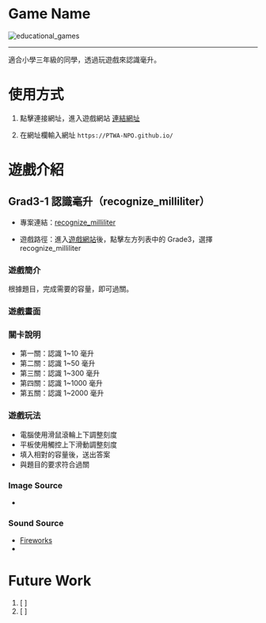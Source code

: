 # Game Name

![educational_games](https://img.shields.io/github/v/tag/PTWA-NPO/PTWA-NPO.github.io)

---
適合小學三年級的同學，透過玩遊戲來認識毫升。

# 使用方式

[//]: # (TODO demo gif)

1. 點擊連接網址，進入遊戲網站
    [連結網址](https://PTWA-NPO.github.io/)

2. 在網址欄輸入網址
    `https://PTWA-NPO.github.io/`

[//]: # (TODO demo gif)


# 遊戲介紹

## Grad3-1 認識毫升（recognize_milliliter）

- 專案連結：[recognize_milliliter](https://github.com/PTWA-NPO/PTWA-NPO.github.io/tree/main/recognize_milliliter)

- 遊戲路徑：進入[遊戲網站](https://PTWA-NPO.github.io/)後，點擊左方列表中的 Grade3，選擇 recognize_milliliter

### 遊戲簡介

根據題目，完成需要的容量，即可過關。

### 遊戲畫面
[//]: # (TODO game play view gif)

### 關卡說明
- 第一關：認識 1~10 毫升
- 第二關：認識 1~50 毫升
- 第三關：認識 1~300 毫升
- 第四關：認識 1~1000 毫升
- 第五關：認識 1~2000 毫升
  
### 遊戲玩法
- 電腦使用滑鼠滾輪上下調整刻度
- 平板使用觸控上下滑動調整刻度
- 填入相對的容量後，送出答案
- 與題目的要求符合過關
 
### Image Source
- []()

### Sound Source
- [Fireworks](https://opengameart.org/content/fireworks-with-applause-happy-people)
- []()

# Future Work

1. [ ] 
2. [ ] 